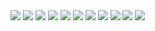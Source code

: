 <img src="https://github.com/davidbrackbill/COVID-19-Case-Study/blob/main/rm_images/Report-01.png?raw=true"/>

<img src="https://github.com/davidbrackbill/COVID-19-Case-Study/blob/main/rm_images/Report-02.png?raw=true"/>

<img src="https://github.com/davidbrackbill/COVID-19-Case-Study/blob/main/rm_images/Report-03.png?raw=true"/>

<img src="https://github.com/davidbrackbill/COVID-19-Case-Study/blob/main/rm_images/Report-04.png?raw=true"/>

<img src="https://github.com/davidbrackbill/COVID-19-Case-Study/blob/main/rm_images/Report-05.png?raw=true"/>

<img src="https://github.com/davidbrackbill/COVID-19-Case-Study/blob/main/rm_images/Report-06.png?raw=true"/>

<img src="https://github.com/davidbrackbill/COVID-19-Case-Study/blob/main/rm_images/Report-07.png?raw=true"/>

<img src="https://github.com/davidbrackbill/COVID-19-Case-Study/blob/main/rm_images/Report-08.png?raw=true"/>

<img src="https://github.com/davidbrackbill/COVID-19-Case-Study/blob/main/rm_images/Report-09.png?raw=true"/>

<img src="https://github.com/davidbrackbill/COVID-19-Case-Study/blob/main/rm_images/Report-10.png?raw=true"/>

<img src="https://github.com/davidbrackbill/COVID-19-Case-Study/blob/main/rm_images/Report-11.png?raw=true"/>
